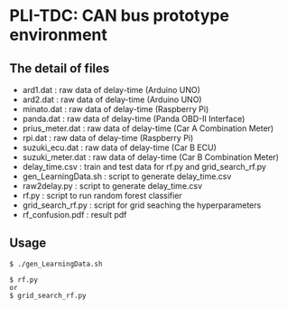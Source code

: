 PLI-TDC: CAN bus prototype environment
====

## The detail of files  

* ard1.dat              : raw data of delay-time (Arduino UNO)  
* ard2.dat              : raw data of delay-time (Arduino UNO)  
* minato.dat            : raw data of delay-time (Raspberry Pi)  
* panda.dat             : raw data of delay-time (Panda OBD-II Interface)  
* prius_meter.dat       : raw data of delay-time (Car A Combination Meter)  
* rpi.dat               : raw data of delay-time (Raspberry Pi)  
* suzuki_ecu.dat        : raw data of delay-time (Car B ECU)  
* suzuki_meter.dat      : raw data of delay-time (Car B Combination Meter)  
* delay_time.csv        : train and test data for rf.py and grid_search_rf.py  
* gen_LearningData.sh   : script to generate delay_time.csv  
* raw2delay.py          : script to generate delay_time.csv  
* rf.py                 : script to run random forest classifier 
* grid_search_rf.py     : script for grid seaching the hyperparameters
* rf_confusion.pdf      : result pdf

## Usage  

```
$ ./gen_LearningData.sh  

$ rf.py  
or  
$ grid_search_rf.py  
```
